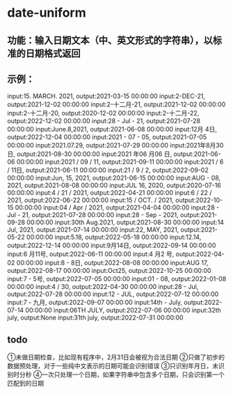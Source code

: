 # date-uniform
## 功能：输入日期文本（中、英文形式的字符串），以标准的日期格式返回
## 示例：
input:15. MARCH. 2021, output:2021-03-15 00:00:00
input:2-DEC-21, output:2021-12-02 00:00:00
input:2-十二月-21, output:2021-12-02 00:00:00
input:2-十二月-20, output:2020-12-02 00:00:00
input:2-十二月-22, output:2022-12-02 00:00:00
input:28 - Jul - 21, output:2021-07-28 00:00:00
input:June.8,2021, output:2021-06-08 00:00:00
input:12月 4日, output:2022-12-04 00:00:00
input:2021 - 07 - 05, output:2021-07-05 00:00:00
input:2021.07.29, output:2021-07-29 00:00:00
input:2021年8月30日, output:2021-08-30 00:00:00
input:2021 年06 月06 日, output:2021-06-06 00:00:00
input:2021 / 09 / 11, output:2021-09-11 00:00:00
input:2021 / 6 / 11日, output:2021-06-11 00:00:00
input:21 / 9 / 2, output:2022-09-02 00:00:00
input:Jun, 15, 2021, output:2021-06-15 00:00:00
input:AUG - 08, 2021, output:2021-08-08 00:00:00
input:JUL 16, 2020, output:2020-07-16 00:00:00
input:4 / 21 / 2021, output:2022-04-21 00:00:00
input:6 / 22 / 2021, output:2022-06-22 00:00:00
input:15 / OCT. / 2021, output:2022-10-15 00:00:00
input:04 / Apr / 2021, output:2021-04-04 00:00:00
input:28 - Jul - 21, output:2021-07-28 00:00:00
input:28 - Sep - 2021, output:2021-09-28 00:00:00
input:30th Aug.2021, output:2021-08-30 00:00:00
input:14 Jul, 2021, output:2021-07-14 00:00:00
input:22, MAY, 2021, output:2021-05-22 00:00:00
input:5.18, output:2022-05-18 00:00:00
input:12.14, output:2022-12-14 00:00:00
input:9月14日, output:2022-09-14 00:00:00
input:6 月11号, output:2022-06-11 00:00:00
input:4 月2 号, output:2022-04-02 00:00:00
input:8 - 8日, output:2022-08-08 00:00:00
input:AUG 17, output:2022-08-17 00:00:00
input:Oct25, output:2022-10-25 00:00:00
input:7 - 5号, output:2022-07-05 00:00:00
input:01 - 08, output:2022-01-08 00:00:00
input:4 / 30, output:2022-04-30 00:00:00
input:28 - Jul, output:2022-07-28 00:00:00
input:12 - JUL, output:2022-07-12 00:00:00
input:7 - 九月, output:2022-09-07 00:00:00
input:14th - July, output:2022-07-14 00:00:00
input:06TH  JULY, output:2022-07-06 00:00:00
input:32th july, output:None
input:31th july, output:2022-07-31 00:00:00

## todo
①未做日期检查，比如现有程序中，2月31日会被视为合法日期
②只做了初步的数据预处理，对于一些纯中文表示的日期可能会识别错误
③只识别年月日，未识别时分秒
④一次只处理一个日期，如果字符串中包含多个日期，只会识别第一个匹配到的日期
